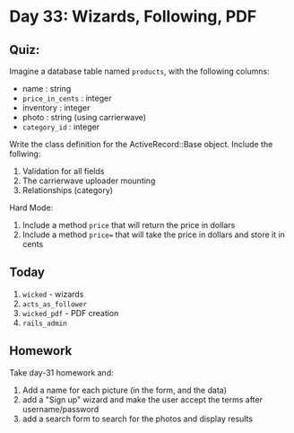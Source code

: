 Day 33: Wizards, Following, PDF
============

Quiz:
----

Imagine a database table named `products`, with the following columns:

* name : string
* `price_in_cents` : integer
* inventory : integer
* photo : string (using carrierwave)
* `category_id` : integer


Write the class definition for the ActiveRecord::Base object. Include the
follwing:

1. Validation for all fields
1. The carrierwave uploader mounting
1. Relationships (category)

Hard Mode:

1. Include a method `price` that will return the price in dollars
1. Include a method `price=` that will take the price in dollars and store it in
   cents


Today
-----

1. `wicked` - wizards
2. `acts_as_follower`
3. `wicked_pdf` - PDF creation
4. `rails_admin`

Homework
--------

Take day-31 homework and:

1. Add a name for each picture (in the form, and the data)
1. add a "Sign up" wizard and make the user accept the terms after username/password
1. add a search form to search for the photos and display results
